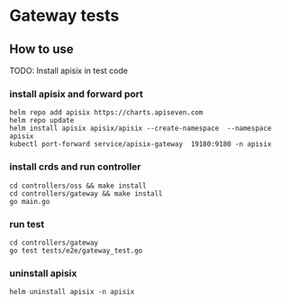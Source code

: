# Gateway tests

## How to use

TODO: Install apisix in test code

### install apisix and forward port

```shell
helm repo add apisix https://charts.apiseven.com
helm repo update
helm install apisix apisix/apisix --create-namespace  --namespace apisix
kubectl port-forward service/apisix-gateway  19180:9180 -n apisix
```

### install crds and run controller

```shell
cd controllers/oss && make install
cd controllers/gateway && make install
go main.go
```

### run test

```shell
cd controllers/gateway
go test tests/e2e/gateway_test.go

```

### uninstall apisix

```
helm uninstall apisix -n apisix
```



